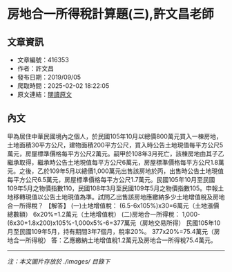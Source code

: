 # 房地合一所得稅計算題(三),許文昌老師

## 文章資訊
- 文章編號：416353
- 作者：許文昌
- 發布日期：2019/09/05
- 爬取時間：2025-02-02 18:22:05
- 原文連結：[閱讀原文](https://real-estate.get.com.tw/Columns/detail.aspx?no=416353)

## 內文
甲為居住中華民國境內之個人，於民國105年10月以總價800萬元買入一棟房地，土地面積30平方公尺，建物面積200平方公尺，買入時公告土地現值每平方公尺5萬元，房屋標準價格每平方公尺2萬元。嗣甲於108年3月死亡，該棟房地由其子乙繼承取得，繼承時公告土地現值每平方公尺6萬元，房屋標準價格每平方公尺1.8萬元。之後，乙於109年5月以總價1,000萬元出售該房地於丙，出售時公告土地現值每平方公尺6.5萬元，房屋標準價格每平方公尺1.7萬元。民國105年10月至民國109年5月之物價指數110，民國108年3月至民國109年5月之物價指數105。申報土地移轉現值以公告土地現值為準。試問乙出售該房地應繳納多少土地增值稅及房地合一所得稅？
【解答】
(一)土地增值稅：
(6.5-6x105%)x30=6萬元（土地漲價總數額）
6x20%=1.2萬元（土地增值稅）
(二)房地合一所得稅：
1,000-(6x30+1.8x200)x105%-1,000x5%-6=377萬元（房地交易所得）
民國105年10月至民國109年5月，持有期間3年7個月，稅率20%。
377x20%=75.4萬元（房地合一所得稅）
答：乙應繳納土地增值稅1.2萬元及房地合一所得稅75.4萬元。

---
*注：本文圖片存放於 ./images/ 目錄下*
